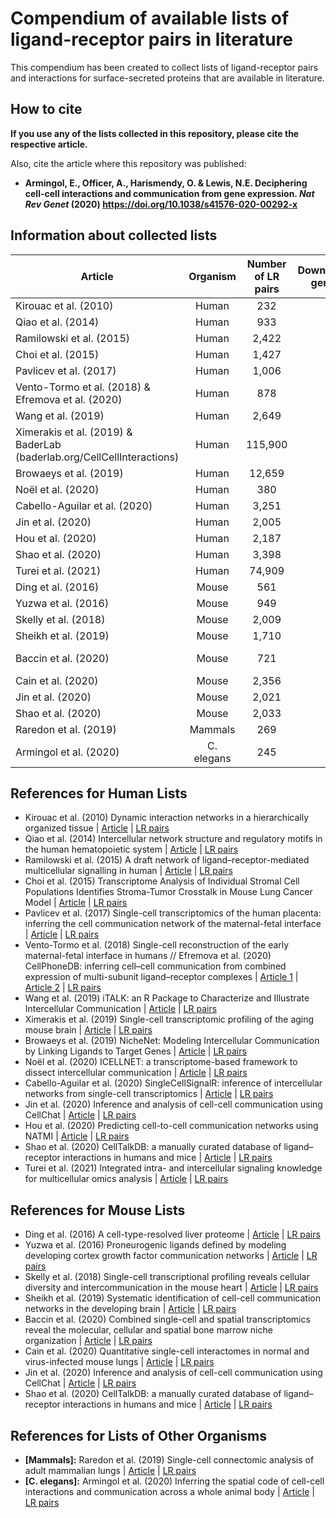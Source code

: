 # Compendium of available lists of ligand-receptor pairs in literature

This compendium has been created to collect lists of ligand-receptor pairs
and interactions for surface-secreted proteins that are available in literature.

## How to cite

**If you use any of the lists collected in this repository, please cite the
respective article.**

Also, cite the article where this repository was published: 

- **Armingol, E., Officer, A., Harismendy, O. & Lewis, N.E. Deciphering cell-cell interactions
and communication from gene expression. *Nat Rev Genet* (2020) https://doi.org/10.1038/s41576-020-00292-x**

## Information about collected lists

| Article                                                                 |  Organism  | Number of LR pairs | Downstream genes? | Protein Complexes? | Functional Annotations? |     Associated Tool    |
|-------------------------------------------------------------------------|:----------:|:------------------:|:-----------------:|:------------------:|:-----------------------:|:----------------------:|
| Kirouac et al. (2010)                                                   |    Human   |         232        |                   |                    |                         |                        |
| Qiao et al. (2014)                                                      |    Human   |         933        |                   |                    |                         |                        |
| Ramilowski et al. (2015)                                                |    Human   |        2,422       |                   |                    |                         |                        |
| Choi et al. (2015)                                                      |    Human   |        1,427       |                   |                    |                         |                        |
| Pavlicev et al. (2017)                                                  |    Human   |        1,006       |                   |                    |                         |                        |
| Vento-Tormo et al. (2018)  & Efremova et al. (2020)                     |    Human   |         878        |                   |          X         |                         |       CellPhoneDB      |
| Wang et al. (2019)                                                      |    Human   |        2,649       |                   |                    |            X            |          iTalk         |
| Ximerakis et al. (2019) &  BaderLab (baderlab.org/CellCellInteractions) |    Human   |       115,900      |                   |                    |                         |                        |
| Browaeys et al. (2019)                                                  |    Human   |       12,659       |         X         |                    |                         |        NicheNet        |
| Noël et al. (2020)                                                      |    Human   |         380        |                   |          X         |            X            |        ICELLNET        |
| Cabello-Aguilar et al. (2020)                                           |    Human   |        3,251       |                   |                    |                         |    SingleCellSignalR   |
| Jin et al. (2020)                                                       |    Human   |        2,005       |                   |          X         |            X            |        CellChat        |
| Hou et al. (2020)                                                       |    Human   |        2,187       |                   |                    |                         |          NATMI         |
| Shao et al. (2020)                                                      |    Human   |        3,398       |                   |                    |                         |                        |
| Turei et al. (2021)                                                     |    Human   |       74,909       |         X         |          X         |            X            |                        |
| Ding et al. (2016)                                                      |    Mouse   |         561        |                   |                    |                         |                        |
| Yuzwa et al. (2016)                                                     |    Mouse   |         949        |                   |                    |                         |                        |
| Skelly et al. (2018)                                                    |    Mouse   |        2,009       |                   |                    |                         |                        |
| Sheikh et al. (2019)                                                    |    Mouse   |        1,710       |                   |                    |                         |                        |
| Baccin et al. (2020)                                                    |    Mouse   |         721        |                   |          X         |            X            | RNA-Magnet (Algorithm) |
| Cain et al. (2020)                                                      |    Mouse   |        2,356       |                   |                    |                         |                        |
| Jin et al. (2020)                                                       |    Mouse   |        2,021       |                   |          X         |            X            |        CellChat        |
| Shao et al. (2020)                                                      |    Mouse   |        2,033       |                   |                    |                         |                        |
| Raredon et al. (2019)                                                   |   Mammals  |         269        |                   |                    |            X            |                        |
| Armingol et al. (2020)                                                  | C. elegans |         245        |                   |                    |            X            |        cell2cell       |

## References for Human Lists

- Kirouac et al. (2010) Dynamic interaction networks in a hierarchically organized tissue
    | [Article](https://doi.org/10.1038/msb.2010.71)
    | [LR pairs](./Human/Human-2010-Kirouac-LR-pairs.xlsx)
- Qiao et al. (2014) Intercellular network structure and regulatory motifs in the human
 hematopoietic system
    | [Article](https://doi.org/10.15252/msb.20145141)
    |  [LR pairs](./Human/Human-2014-Qiao-LR-pairs.xlsx)
- Ramilowski et al. (2015) A draft network of ligand–receptor-mediated multicellular
 signalling in human
    | [Article](https://doi.org/10.1038/ncomms8866)
    | [LR pairs](./Human/Human-2015-Ramilowski-LR-pairs.txt)
- Choi et al. (2015) Transcriptome Analysis of Individual Stromal Cell Populations
 Identifies Stroma-Tumor Crosstalk in Mouse Lung Cancer Model
    | [Article](https://doi.org/10.1016/j.celrep.2015.01.040)
    | [LR pairs](./Human/Human-2015-Choi-LR-pairs.txt)
- Pavlicev et al. (2017) Single-cell transcriptomics of the human placenta: inferring
 the cell communication network of the maternal-fetal interface
    | [Article](https://doi.org/10.1101/gr.207597.116)
    | [LR pairs](./Human/Human-2017-Pavlicev-LR-pairs.xlsx)
- Vento-Tormo et al. (2018) Single-cell reconstruction of the early maternal-fetal
 interface in humans // Efremova et al. (2020) CellPhoneDB: inferring cell–cell communication
from combined expression of multi-subunit ligand–receptor complexes
    | [Article 1](https://doi.org/10.1038/s41586-018-0698-6)
    | [Article 2](https://doi.org/10.1038/s41596-020-0292-x)
    | [LR pairs](./Human/Human-2018-Vento-Tormo-LR-pairs.csv)
- Wang et al. (2019) iTALK: an R Package to Characterize and Illustrate
 Intercellular Communication
    | [Article](https://doi.org/10.1101/507871)
    | [LR pairs](./Human/Human-2019-Wang-LR-pairs.csv)
- Ximerakis et al. (2019) Single-cell transcriptomic profiling of
 the aging mouse brain
    | [Article](https://doi.org/10.1038/s41593-019-0491-3)
    | [LR pairs](./Human/Human-2019-Ximerakis-BaderLab-2017.txt.zip)
- Browaeys et al. (2019) NicheNet: Modeling Intercellular Communication
 by Linking Ligands to Target Genes
    | [Article](https://doi.org/10.1038/s41592-019-0667-5)
    | [LR pairs](./Human/Human-2019-Browaeys-LR-pairs.zip)
- Noël et al. (2020) ICELLNET: a transcriptome-based framework to
 dissect intercellular communication
    | [Article](https://doi.org/10.1101/2020.03.05.976878)
    | [LR pairs](./Human/Human-2020-Noël-LR-pairs.xlsx)
- Cabello-Aguilar et al. (2020) SingleCellSignalR: inference of intercellular networks
 from single-cell transcriptomics
    | [Article](https://doi.org/10.1093/nar/gkaa183)
    | [LR pairs](./Human/Human-2020-Cabello-Aguilar-LR-pairs.csv)
- Jin et al. (2020) Inference and analysis of cell-cell communication using CellChat
    | [Article](https://doi.org/10.1101/2020.07.21.214387) 
    | [LR pairs](./Human/Human-2020-Jin-LR-pairs.csv)
- Hou et al. (2020) Predicting cell-to-cell communication networks using NATMI
    | [Article](https://doi.org/10.1038/s41467-020-18873-z) 
    | [LR pairs](./Human/Human-2020-Hou-LR-pairs.xlsx)
- Shao et al. (2020) CellTalkDB: a manually curated database of ligand–receptor 
 interactions in humans and mice
    | [Article](https://doi.org/10.1093/bib/bbaa269) 
    | [LR pairs](./Human/Human-2020-Shao-LR-pairs.txt)
- Turei et al. (2021) Integrated intra- and intercellular signaling knowledge for
  multicellular omics analysis
    | [Article](https://doi.org/10.15252/msb.20209923) 
    | [LR pairs](./Human/Human-2021-OmniPath-Turei.zip)  
    
## References for Mouse Lists

- Ding et al. (2016) A cell-type-resolved liver proteome
    | [Article](https://doi.org/10.1074/mcp.M116.060145)
    | [LR pairs](./Mouse/Mouse-2016-Ding-LR-pairs.xlsx)
- Yuzwa et al. (2016) Proneurogenic ligands defined by
 modeling developing cortex growth factor communication networks
    | [Article](https://doi.org/10.1016/j.neuron.2016.07.037)
    | [LR pairs](./Mouse/Mouse-2016-Yuzwa-LR-pairs.xlsx)
- Skelly et al. (2018) Single-cell transcriptional profiling reveals cellular
 diversity and intercommunication in the mouse heart
    | [Article](https://doi.org/10.1016/j.celrep.2017.12.072)
    | [LR pairs](./Mouse/Mouse-2018-Skelly-LR-pairs.xlsx)
 - Sheikh et al. (2019) Systematic identification of
  cell-cell communication networks in the developing brain
    | [Article](https://doi.org/10.1016/j.isci.2019.10.026)
    | [LR pairs](./Mouse/Mouse-2019-Sheikh-LR-pairs.xlsx)
- Baccin et al. (2020) Combined single-cell and spatial transcriptomics reveal the molecular,
 cellular and spatial bone marrow niche organization
    | [Article](https://doi.org/10.1038/s41556-019-0439-6)
    | [LR pairs](./Mouse/Mouse-2020-Baccin-LR-pairs.xlsx)
 - Cain et al. (2020) Quantitative single-cell interactomes
  in normal and virus-infected mouse lungs
    | [Article](https://doi.org/10.1101/2020.02.05.936054)
    | [LR pairs](./Mouse/Mouse-2020-Cain-LR-pairs.xlsx)
- Jin et al. (2020) Inference and analysis of cell-cell communication using CellChat
    | [Article](https://doi.org/10.1101/2020.07.21.214387) 
    | [LR pairs](./Mouse/Mouse-2020-Jin-LR-pairs.csv)
- Shao et al. (2020) CellTalkDB: a manually curated database of ligand–receptor 
 interactions in humans and mice
    | [Article](https://doi.org/10.1093/bib/bbaa269) 
    | [LR pairs](./Mouse/Mouse-2020-Shao-LR-pairs.txt)

## References for Lists of Other Organisms

- **[Mammals]:** Raredon et al. (2019) Single-cell connectomic analysis of
adult mammalian lungs
    | [Article](https://doi.org/10.1126/sciadv.aaw3851)
    | [LR pairs](./Others/Mammals-2019-Raredon-LR-pairs.xlsx)
- **[C. elegans]:** Armingol et al. (2020) Inferring the spatial code of cell-cell interactions
 and communication across a whole animal body
    | [Article](https://doi.org/10.1101/2020.11.22.392217)
    | [LR pairs](./Others/Celegans-2020-Armingol-LR-pairs.xlsx)